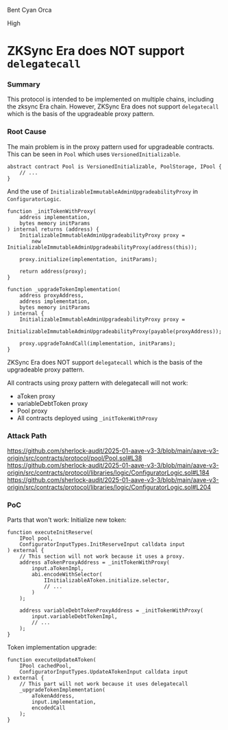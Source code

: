 Bent Cyan Orca

High

# ZKSync Era does NOT support `delegatecall`

### Summary

This protocol is intended to be implemented on multiple chains, including the zksync Era chain. However, ZKSync Era does not support `delegatecall` which is the basis of the upgradeable proxy pattern.

### Root Cause

The main problem is in the proxy pattern used for upgradeable contracts. This can be seen in `Pool` which uses `VersionedInitializable`.
```solidity
abstract contract Pool is VersionedInitializable, PoolStorage, IPool {
    // ...
}
```

And the use of `InitializableImmutableAdminUpgradeabilityProxy` in `ConfiguratorLogic`.
```solidity
function _initTokenWithProxy(
    address implementation,
    bytes memory initParams
) internal returns (address) {
    InitializableImmutableAdminUpgradeabilityProxy proxy = 
        new InitializableImmutableAdminUpgradeabilityProxy(address(this));

    proxy.initialize(implementation, initParams);

    return address(proxy);
}

function _upgradeTokenImplementation(
    address proxyAddress,
    address implementation,
    bytes memory initParams
) internal {
    InitializableImmutableAdminUpgradeabilityProxy proxy = 
        InitializableImmutableAdminUpgradeabilityProxy(payable(proxyAddress));

    proxy.upgradeToAndCall(implementation, initParams);
}
```

ZKSync Era does NOT support `delegatecall` which is the basis of the upgradeable proxy pattern.

All contracts using proxy pattern with delegatecall will not work:
- aToken proxy
- variableDebtToken proxy
- Pool proxy
- All contracts deployed using `_initTokenWithProxy`

### Attack Path

https://github.com/sherlock-audit/2025-01-aave-v3-3/blob/main/aave-v3-origin/src/contracts/protocol/pool/Pool.sol#L38
https://github.com/sherlock-audit/2025-01-aave-v3-3/blob/main/aave-v3-origin/src/contracts/protocol/libraries/logic/ConfiguratorLogic.sol#L184
https://github.com/sherlock-audit/2025-01-aave-v3-3/blob/main/aave-v3-origin/src/contracts/protocol/libraries/logic/ConfiguratorLogic.sol#L204

### PoC

Parts that won't work:
Initialize new token:
```solidity
function executeInitReserve(
    IPool pool,
    ConfiguratorInputTypes.InitReserveInput calldata input
) external {
    // This section will not work because it uses a proxy.
    address aTokenProxyAddress = _initTokenWithProxy(
        input.aTokenImpl,
        abi.encodeWithSelector(
            IInitializableAToken.initialize.selector,
            // ...
        )
    );

    address variableDebtTokenProxyAddress = _initTokenWithProxy(
        input.variableDebtTokenImpl,
        // ...
    );
}
```

Token implementation upgrade:
```solidity
function executeUpdateAToken(
    IPool cachedPool,
    ConfiguratorInputTypes.UpdateATokenInput calldata input
) external {
    // This part will not work because it uses delegatecall
    _upgradeTokenImplementation(
        aTokenAddress, 
        input.implementation,
        encodedCall
    );
}
```